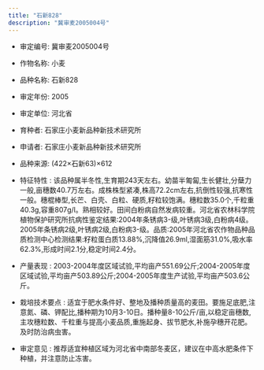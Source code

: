 ```yaml
---
title: "石新828"
description: "冀审麦2005004号"
---
```

* 审定编号:  冀审麦2005004号

*  作物名称:  小麦

*  品种名称:  石新828

*  审定年份:  2005

*  审定单位:  河北省

* 育种者:  石家庄小麦新品种新技术研究所

*  申请者:  石家庄小麦新品种新技术研究所

*  品种来源:  (422×石新63)×612

*  特征特性 : 
该品种属半冬性,生育期243天左右。幼苗半匍匐,生长健壮,分蘖力一般,亩穗数40.7万左右。成株株型紧凑,株高72.2cm左右,抗倒性较强,抗寒性一般。穗棍棒型,长芒、白壳、白粒、硬质,籽粒较饱满。穗粒数35.0个,千粒重40.3g,容重807g/l。熟相较好。田间白粉病自然发病较重。河北省农林科学院植物保护研究所抗病性鉴定结果:2004年条锈病3-级,叶锈病3级,白粉病4级。2005年条锈病2级,叶锈病2级,白粉病3-级。品质:2005年河北省农作物品种品质检测中心检测结果:籽粒蛋白质13.88%,沉降值26.9ml,湿面筋31.0%,吸水率62.3%,形成时间2.1分,稳定时间2.4分。
 
*  产量表现 : 
2003-2004年度区域试验,平均亩产551.69公斤;2004-2005年度区域试验,平均亩产503.89公斤;2004-2005年度生产试验,平均亩产503.6公斤。

*  栽培技术要点 : 
适宜于肥水条件好、整地及播种质量高的麦田。要施足底肥,注意氮、磷、钾配比,播种期为10月3-10日。播种量8-10公斤/亩,以稳定亩穗数,主攻穗粒数、千粒重与提高小麦品质,重施起身、拔节肥水,补施孕穗开花肥。及时防治病虫害。

*  审定意见 : 
推荐适宜种植区域为河北省中南部冬麦区，建议在中高水肥条件下种植，并注意防止冻害。
